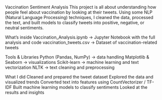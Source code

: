 Vaccination Sentiment Analysis
This project is all about understanding how people feel about vaccination by looking at their tweets. Using some NLP (Natural Language Processing) techniques, I cleaned the data, processed the text, and built models to classify tweets into positive, negative, or neutral sentiments.

What’s inside
Vaccination_Analysis.ipynb → Jupyter Notebook with the full analysis and code
vaccination_tweets.csv → Dataset of vaccination-related tweets

Tools & Libraries
Python (Pandas, NumPy) → data handling
Matplotlib & Seaborn → visualizations
Scikit-learn → machine learning and text vectorization
NLTK → text cleaning and preprocessing

What I did
Cleaned and prepared the tweet dataset
Explored the data and visualized trends
Converted text into features using CountVectorizer / TF-IDF
Built machine learning models to classify sentiments
Looked at the results and insights

